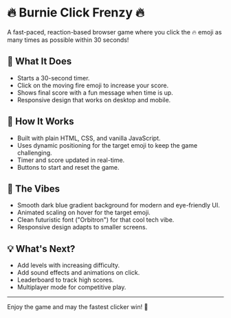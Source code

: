 # 🔥 Burnie Click Frenzy 🔥

A fast-paced, reaction-based browser game where you click the 🔥 emoji as many times as possible within 30 seconds!

## 🚀 What It Does
- Starts a 30-second timer.
- Click on the moving fire emoji to increase your score.
- Shows final score with a fun message when time is up.
- Responsive design that works on desktop and mobile.

## 🧠 How It Works
- Built with plain HTML, CSS, and vanilla JavaScript.
- Uses dynamic positioning for the target emoji to keep the game challenging.
- Timer and score updated in real-time.
- Buttons to start and reset the game.

## 🎨 The Vibes
- Smooth dark blue gradient background for modern and eye-friendly UI.
- Animated scaling on hover for the target emoji.
- Clean futuristic font ("Orbitron") for that cool tech vibe.
- Responsive design adapts to smaller screens.



## 💡 What's Next?
- Add levels with increasing difficulty.
- Add sound effects and animations on click.
- Leaderboard to track high scores.
- Multiplayer mode for competitive play.

---

Enjoy the game and may the fastest clicker win! 🎉
